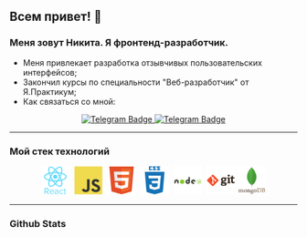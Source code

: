 ## Всем привет! 👋
### Меня зовут Никита. Я фронтенд-разработчик.

  * Меня привлекает разработка отзывчивых пользовательских интерфейсов;
  * Закончил курсы по специальности "Веб-разработчик" от Я.Практикум;
  * Как связаться со мной:
<div id="header" align="center">
	<div id="badges__social">
		<a href="https://t.me/nikita_0071">
			<img src="https://img.shields.io/badge/telegram-blue?logo=telegram&logoColor=white&style=for-the-badge"
				alt="Telegram Badge" />
		</a>
		<a href="mailto:nikita.averianov71@gmail.com">
			<img src="https://img.shields.io/badge/gmail-red?logo=gemail&logoColor=white&style=for-the-badge"
				alt="Telegram Badge" />
		</a>
	</div>
</div>

---

### Мой стек технологий
<div id="my-techs" align="center">
	<img src="https://github.com/devicons/devicon/blob/master/icons/react/react-original-wordmark.svg" title="React"
		alt="React" width="50" height="50" />&nbsp;
	<img src="https://github.com/devicons/devicon/blob/master/icons/javascript/javascript-original.svg" title="JavaScript"
		alt="JavaScript" width="50" height="50" />&nbsp;
	<img src="https://github.com/devicons/devicon/blob/master/icons/html5/html5-original.svg" title="HTML5" alt="HTML"
		width="50" height="50" />&nbsp;
	<img src="https://github.com/devicons/devicon/blob/master/icons/css3/css3-plain-wordmark.svg" title="CSS3" alt="CSS"
		width="50" height="50" />&nbsp;
	<img src="https://github.com/devicons/devicon/blob/master/icons/nodejs/nodejs-original-wordmark.svg" title="NodeJS"
		alt="NodeJS" width="50" height="50" />&nbsp;
	<img src="https://github.com/devicons/devicon/blob/master/icons/git/git-original-wordmark.svg" title="Git" **alt="Git"
		width="50" height="50" />
	<img src="https://github.com/devicons/devicon/blob/master/icons/mongodb/mongodb-original-wordmark.svg" title="MongoDB"
		**alt="MongoDB" width="50" height="50" />
	<!-- <img src="https://icons8.ru/icon/EPbEfEa7o8CB/postman-is-the-only-complete-api-development-environment" title="Postman" **alt="Postman"
		width="50" height="50" /> -->
</div>
  
---  
  
### Github Stats

<div id="my-stats" align="center">
	<img src="https://komarev.com/ghpvc/?username=Racio-begin&style=flat-square&color=blue" alt="" />
</div>
